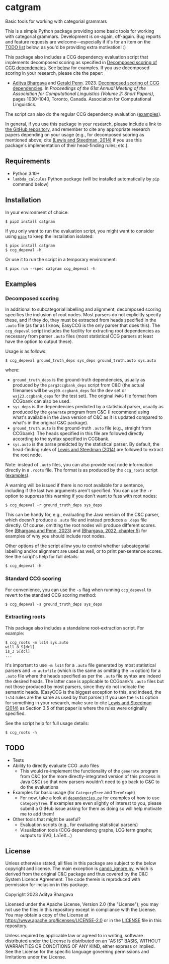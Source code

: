 # catgram
Basic tools for working with categorial grammars

This is a simple Python package providing some basic tools for working with
categorial grammars.
Development is on-again, off-again.
Bug reports and feature requests are welcome—especially if it's for an item on
the [TODO list](#todo) below, as you'd be providing extra motivation! :)

This package also includes a CCG dependency evaluation script that implements
decomposed scoring as specified in [Decomposed scoring of CCG
dependencies](https://aclanthology.org/2023.acl-short.89/).
See [below](#decomposed-scoring) for examples.
If you use decomposed scoring in your research, please cite the paper:
* [Aditya Bhargava](https://www.cs.toronto.edu/~aditya/) and [Gerald
  Penn](https://www.cs.toronto.edu/~gpenn/). 2023. [Decomposed scoring of CCG
  dependencies](https://aclanthology.org/2023.acl-short.89/).  In *Proceedings
  of the 61st Annual Meeting of the Association for Computational Linguistics
  (Volume 2: Short Papers)*, pages 1030–1040, Toronto, Canada.  Association for
  Computational Linguistics.

The script can also do the regular CCG dependency evaluation
([examples](#standard-ccg-scoring)).

In general, if you use this package in your research, please include a link to
[the GitHub repository](https://github.com/rightaditya/catgram), and remember
to cite any appropriate research papers depending on your usage (e.g., for
decomposed scoring as mentioned above; cite [(Lewis and Steedman,
2014)](https://aclanthology.org/D14-1107/) if
you use this package's implementation of their head-finding rules; etc.).

## Requirements

* Python 3.10+
* `lambda_calculus` Python package (will be installed automatically by `pip`
  command below)

## Installation

In your environment of choice:
```shellsession
$ pip3 install catgram
```

If you only want to run the evaluation script, you might want to consider using
[`pipx`](https://pypa.github.io/pipx/) to keep the installation isolated:
```shellsession
$ pipx install catgram
$ ccg_depeval -h
```
Or use it to run the script in a temporary environment:
```shellsession
$ pipx run --spec catgram ccg_depeval -h
```

## Examples

### Decomposed scoring

In additional to subcategorial labelling and alignment, decomposed scoring
specifies the inclusion of root nodes.
Most parsers do not explicitly specify these, and if they do, they must be
extracted from heads specified in the `.auto` file (as far as I know, EasyCCG
is the only parser that does this).
The `ccg_depeval` script includes the facility for extracting root dependencies
as necessary from parser `.auto` files (most statistical CCG parsers at least
have the option to output these).

Usage is as follows:
```shellsession
$ ccg_depeval ground_truth_deps sys_deps ground_truth.auto sys.auto
```
where:
* `ground_truth_deps` is the ground-truth dependencies, usually as produced
  by the `parg2ccgbank_deps` script from C&C (the actual filenames will be
  `wsj00.ccgbank_deps` for the dev set or `wsj23.ccgbank_deps` for the test
  set). The original `PARG` file format from CCGbank can also be used.
* `sys_deps` is the dependencies predicted by a statistical parser, usually as
  produced by the `generate` program from C&C (I recommend using what's
  available in the Java version of C&C as it is updated compared to what's in
  the original C&C package).
* `ground_truth.auto` is the ground-truth `.auto` file (e.g., straight from
  CCGbank). The heads specified in this file are followed directly according
  to the syntax specified in CCGbank.
* `sys.auto` is the parse preidcted by the statistical parser. By default, the
  head-finding rules of [Lewis and Steedman
  (2014)](https://aclanthology.org/D14-1107/) are followed to extract the root
  node.

Note: instead of `.auto` files, you can also provide root node information
directly in a `.roots` file.
The format is as produced by the `ccg_roots` script
([examples](#extracting-roots)).

A warning will be issued if there is no root available for a sentence, including
if the last two arguments aren't specified.
You can use the `-r` option to suppress this warning if you don't want to fuss
with root nodes:
```shellsesion
$ ccg_depeval -r ground_truth_deps sys_deps
```
This can be handy for, e.g., evaluating the Java version of the C&C parser,
which doesn't produce a `.auto` file and instead produces a `.deps` file
directly.
Of course, omitting the root nodes will produce different scores.
See [(Bhargava and Penn, 2023)](https://aclanthology.org/2023.acl-short.89/)
and [(Bhargava, 2022, chapter 5)](https://hdl.handle.net/1807/125446) for
examples of why you should include root nodes.

Other options of the script allow you to control whether subcategorial labelling
and/or alignment are used as well, or to print per-sentence scores. See the
script's help for full details:
```shellsession
$ ccg_depeval -h
```

### Standard CCG scoring

For convenience, you can use the `-s` flag when running `ccg_depeval` to revert
to the standard CCG scoring method:
```shellsession
$ ccg_depeval -s ground_truth_deps sys_deps
```

### Extracting roots

This package also includes a standalone root-extraction script.
For example:
```shellsession
$ ccg_roots -m ls14 sys.auto
will_8 S[dcl]
is_3 S[dcl]
...
```
It's important to use `-m ls14` for a `.auto` file generated by most statistical
parsers and `-m autofile` (which is the same as omitting the `-m` option) for
a `.auto` file where the heads specified as per the `.auto` file syntax are
indeed the desired heads.
The latter case is applicable to CCGbank's `.auto` files but not those produced
by most parsers, since they do not indicate the semantic heads.
(EasyCCG is the biggest exception to this, and indeed, the `ls14` rules are the
same as used by that parser.)
If you use the `ls14` option for something in your research, make sure to cite
[Lewis and Steedman (2014)](https://aclanthology.org/D14-1107/) as Section 3.5
of that paper is where the rules were originally specified.

See the script help for full usage details:
```shellsession
$ ccg_roots -h
```

## TODO

* Tests
* Ability to directly evaluate CCG .auto files
    * This would re-implement the functionality of the `generate` program from
      C&C (or the more directly-integrated version of this process in Java C&C)
      so that new parsers wouldn't need to go back to C&C to do the evaluations
* Examples for basic usage (for `CategoryTree` and `TermGraph`)
    * For now, take a look at [`dependencies.py`](catgram/ccg/dependencies.py)
      for examples of how to use `CategoryTree`.
      If examples are even slightly of interest to you, please submit a GitHub
      issue asking for them as doing so will help motivate me to add them!
* Other tools that might be useful?
    * Evaluation scripts (e.g., for evaluating statistical parsers)
    * Visualization tools (CCG dependency graphs, LCG term graphs; outputs to
      SVG, LaTeX...)

## License

Unless otherwise stated, all files in this package are subject to the below
copyright and license. The main exception is
[candc_ignore.py](catgram/ccg/candc_ignore.py), which is derived from the
original C&C package and thus covered by the C&C System Licence Agreement.
The code therein is reproduced with permission for inclusion in this package.

Copyright 2023 Aditya Bhargava

Licensed under the Apache License, Version 2.0 (the "License"); you may not use
the files in this repository except in compliance with the License. You may
obtain a copy of the License at <https://www.apache.org/licenses/LICENSE-2.0> or
in the [LICENSE](LICENSE) file in this repository.

Unless required by applicable law or agreed to in writing, software distributed
under the License is distributed on an "AS IS" BASIS, WITHOUT WARRANTIES OR
CONDITIONS OF ANY KIND, either express or implied. See the License for the
specific language governing permissions and limitations under the License.
